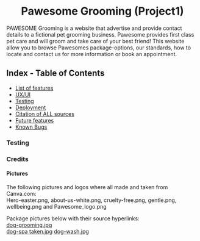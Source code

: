 <h1 align="center"> Pawesome Grooming (Project1)</h1>

PAWESOME Grooming is a website that advertise and provide contact details to a fictional pet grooming business. Pawesome provides first class pet care and will groom and take care of your best friend!
This website allow you to browse Pawesomes package-options, our standards, how to locate and contact us for more information or book an appointment. 
## Index - Table of Contents
* [List of features]()
* [UX/UI]()
* [Testing]()
* [Deployment]()
* [Citation of ALL sources]()
* [Future features]()
* [Known Bugs]()





### Testing





### Credits

#### Pictures
The following pictures and logos where all made and taken from Canva.com:<br>
Hero-easter.png, about-us-white.png, cruelty-free.png, gentle.png, wellbeing.png and Pawesome_logo.png

Package pictures below with their source hyperlinks:<br>
[dog-grooming.jpg](https://pawfectspa.com/wp-content/uploads/2019/11/dog-grooming-time.jpg)    
[](dog-groom)
[dog-spa taken.jpg](https://media.istockphoto.com/id/543219820/sv/foto/dog-spa-wellness.jpg?s=612x612&w=0&k=20&c=DhAcx66H__roPyjbQpc3hrIKXhyffJT59C-iZaYwuck=)
[dog-wash.jpg](https://www.thespruce.com/thmb/raXAhH2GGYPPA8eYHSF_pTf8w70=/1500x0/filters:no_upscale():max_bytes(150000):strip_icc()/DogWashingStation-22a54f8fddbb4f3d934971845805bf71.jpg)

